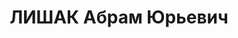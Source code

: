 ---
title: ЛИШАК Абрам Юрьевич
description: "1906 р., м. Мелітополь, єврей, з робітників, позапартійний, освіта вища,\
  \ начальник планового відділу тресту \"Криворіжбуд\". \n  15.01.1938 р.звинувачений\
  \ у належності до к/рев. організації, розстріляний 16.01.1938 р. \n  Реабілітований\
  \ 14.01.1971 р."
---
